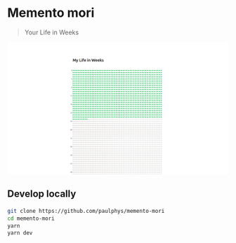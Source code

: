 # Memento mori
> Your Life in Weeks

<img src="public/header.png" width="750" />

## Develop locally

```bash
git clone https://github.com/paulphys/memento-mori
cd memento-mori
yarn
yarn dev
```

